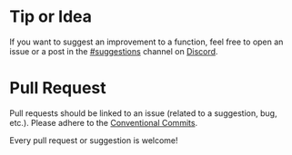 # Tip or Idea
If you want to suggest an improvement to a function, feel free to open an issue or a post in the [#suggestions](https://discord.com/channels/1203686512345088040/1205214684232290364) channel on [Discord](https://discord.gg/jyKwtnMgvx).

# Pull Request
Pull requests should be linked to an issue (related to a suggestion, bug, etc.). Please adhere to the [Conventional Commits](https://www.conventionalcommits.org/en/v1.0.0/).

Every pull request or suggestion is welcome!

